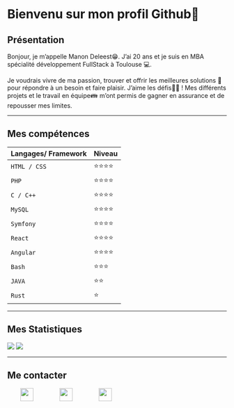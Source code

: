# Bienvenu sur mon profil Github👋

## Présentation 
Bonjour, je m’appelle Manon Deleest😁. J’ai 20 ans et je suis en MBA spécialité développement FullStack à Toulouse 💻.

Je voudrais vivre de ma passion, trouver et offrir les meilleures solutions 📝 pour répondre à un besoin et faire plaisir. J’aime les défis💪🏻 ! Mes différents projets et le travail en équipe👪 m’ont permis de gagner en assurance et de repousser mes limites.
 

***
## Mes compétences
|Langages/ Framework                |Niveau                       |
|-----------------------------------|-----------------------------|
|`HTML / CSS`              	|⭐⭐⭐⭐          	       |
|`PHP`          		|⭐⭐⭐⭐       		|
|`C / C++`            		|⭐⭐⭐⭐            		|
|`MySQL`              		|⭐⭐⭐⭐            		|
|`Symfony`               	|⭐⭐⭐⭐            		|
|`React`               	|⭐⭐⭐⭐            		|
|`Angular`               	|⭐⭐⭐⭐            		|
|`Bash`               		|⭐⭐⭐            		|
|`JAVA`             		|⭐⭐            		|
|`Rust`               		|⭐             		|
           
***
## Mes Statistiques 
<img src="https://github-readme-stats.vercel.app/api/top-langs/?username=manon-deleest&layout=compact"/>
<img src="https://github-readme-stats.vercel.app/api?username=manon-deleest&hide=contribs,prs" />


***
## Me contacter
  <div>
    <a href="https://www.linkedin.com/in/manon-deleest/"><img align="left" height="30px" src="https://zupimages.net/up/19/25/yqns.png" hspace="30"/</a>
    <a href="mailto:deleest.manon@gmail.com"><img align="left" height="30px" src="https://zupimages.net/up/20/53/yra1.png" hspace="30"/</a>
    <a href="MANON DELEEST.pdf"><img height="30px" src="https://zupimages.net/up/20/53/frqy.png" hspace="30"/</a>
   <!--  <a href="https://manon-deleest.go.yo.fr/"><img height="30px" src="https://zupimages.net/up/21/09/xs5w.png" hspace="30"/</a> --!>
     
  </div>


<!--
**manon-deleest/manon-deleest** is a ✨ _special_ ✨ repository because its `README.md` (this file) appears on your GitHub profile.

--!>
